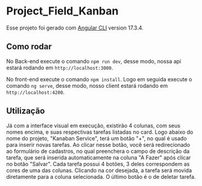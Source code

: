 # Project_Field_Kanban

Esse projeto foi gerado com [Angular CLI](https://github.com/angular/angular-cli) version 17.3.4.

## Como rodar

No Back-end execute o comando `npm run dev`, desse modo, nossa api estará rodando em `http://localhost:3000`.

No front-end execute o comando `npm install`.
Logo em seguida execute o comando `ng serve`, desse modo, nosso client estará rodando em `http://localhost:4200`.

## Utilização

Já com a interface visual em execução, existirão 4 colunas, com seus nomes encima, e suas respectivas tarefas listadas no card.
Logo abaixo do nome do projeto, "Kanaban Service", terá um botão "+", no qual é usado para inserir novas tarefas.
Ao clicar nesse botão, você será redirecionado ao formulário de cadastros, no qual preenchera o campo de descrição da tarefa, que será inserida automaticamente na coluna "A Fazer" após clicar no botão "Salvar".
Cada tarefa possui 4 botões, 3 deles correspondem as cores de uma das colunas. Clicando na cor desejada, a tarefa será movida diretamente para a coluna selecionada.
O último botão é o de deletar tarefa.


